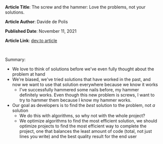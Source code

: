 **Article Title**: The screw and the hammer: Love the problems, not your solutions.

**Article Author**: Davide de Polis

**Published Date**: November 11, 2021

**Article Link**: [dev.to article](https://dev.to/dvddpl/the-screw-and-the-hammer-love-the-problems-not-your-solutions-2i0a)

<br />

Summary:
- We love to think of solutions before we've even fully thought about the problem at hand
- We're biased, we've tried solutions that have worked in the past, and now we want to use that
  solution everywhere because we know it works
  - I've successfully hammered some nails before, my hammer definitely works. Even though this new problem
    is screws, I want to try to hammer them because I know my hammer works.
- Our goal as developers is to find the _best_ solution to the problem, not _a_ solution
  - We do this with algorithms, so why not with the whole project?
  - We optimize algorithms to find the most efficient solution, we should optimize projects to find the
    most efficient way to complete the project, one that balances the least amount of code (total, not just lines you write) and the best quality result for the end user